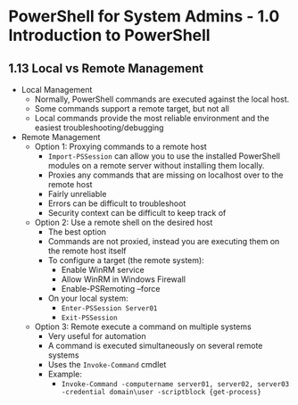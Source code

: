 PowerShell for System Admins - 1.0 Introduction to PowerShell
============================================================

1.13 Local vs Remote Management
------------------------------------------------------------

* Local Management
	+ Normally, PowerShell commands are executed against the 
	  local host.
	+ Some commands support a remote target, but not all
	+ Local commands provide the most reliable environment
	  and the easiest troubleshooting/debugging
* Remote Management
	+ Option 1: Proxying commands to a remote host
		- `Import-PSSession` can allow you to use the 
		  installed PowerShell modules on a remote server
		  without installing them locally.
  		- Proxies any commands that are missing on localhost 
  		  over to the remote host
  		- Fairly unreliable
  		- Errors can be difficult to troubleshoot
  		- Security context can be difficult to keep track of
  	+ Option 2: Use a remote shell on the desired host
  		- The best option
  		- Commands are not proxied, instead you are 
  		  executing them on the remote host itself
  		- To configure a target (the remote system): 
			+ Enable WinRM service
			+ Allow WinRM in Windows Firewall
			+ Enable-PSRemoting –force
		- On your local system:
			+ `Enter-PSSession Server01`
			+ `Exit-PSSession`
	+ Option 3: Remote execute a command on multiple systems
		+ Very useful for automation
		+ A command is executed simultaneously on several
		  remote systems
		+ Uses the `Invoke-Command` cmdlet
		+ Example:
			+ `Invoke-Command -computername server01, server02, server03 -credential domain\user -scriptblock {get-process}`

